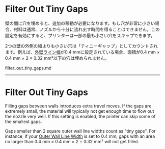 Filter Out Tiny Gaps
====
壁の間に穴を埋めると、追加の移動が必要になります。もし穴が非常に小さい場合、材料は通常、ノズルから十分に流れ出す時間を得ることはできません。この設定を有効にすると、プリンターは一部の最も小さい穴をスキップできます。

2つの壁の外側の幅よりも小さい穴は「ティニーギャップ」としてカウントされます。例えば、[外壁ライン幅](../resolution/wall_line_width_0.md)が0.4 mmに設定されている場合、面積が0.4 mm × 0.4 mm × 2 = 0.32 mm²以下の穴は埋められません。

filter_out_tiny_gaps.md

-------
Filter Out Tiny Gaps
====
Filling gaps between walls introduces extra travel moves. If the gaps are extremely small, the material will typically not get enough time to flow out the nozzle very well. If this setting is enabled, the printer can skip some of the smallest gaps.

Gaps smaller than 2 square outer wall line widths count as "tiny gaps". For instance, if your [Outer Wall Line Width](../resolution/wall_line_width_0.md) is set to 0.4 mm, gaps with an area no larger than 0.4 mm × 0.4 mm × 2 = 0.32 mm² will not get filled.